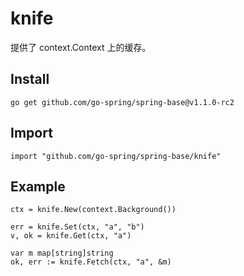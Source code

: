 # knife

提供了 context.Context 上的缓存。

## Install

```
go get github.com/go-spring/spring-base@v1.1.0-rc2 
```

## Import

```
import "github.com/go-spring/spring-base/knife"
```

## Example

```
ctx = knife.New(context.Background())

err = knife.Set(ctx, "a", "b")
v, ok = knife.Get(ctx, "a")

var m map[string]string
ok, err := knife.Fetch(ctx, "a", &m)
```
